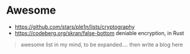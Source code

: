 
# Awesome

- https://github.com/stars/ple1n/lists/cryptography
- https://codeberg.org/skran/false-bottom deniable encryption, in Rust

> awesome list in my mind, to be expanded.... then write a blog here